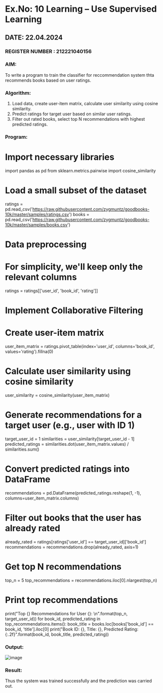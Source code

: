 # Ex.No: 10 Learning – Use Supervised Learning  
## DATE: 22.04.2024                                                                           
### REGISTER NUMBER : 212221040156
### AIM: 
To write a program to train the classifier for reccommendation system thta recommends books based on user ratings.
###  Algorithm:
1. Load data, create user-item matrix, calculate user similarity using cosine similarity.
2. Predict ratings for target user based on similar user ratings.
3. Filter out rated books, select top N recommendations with highest predicted ratings.
### Program:
# Import necessary libraries
import pandas as pd
from sklearn.metrics.pairwise import cosine_similarity

# Load a small subset of the dataset
ratings = pd.read_csv('https://raw.githubusercontent.com/zygmuntz/goodbooks-10k/master/samples/ratings.csv')
books = pd.read_csv('https://raw.githubusercontent.com/zygmuntz/goodbooks-10k/master/samples/books.csv')

# Data preprocessing
# For simplicity, we'll keep only the relevant columns
ratings = ratings[['user_id', 'book_id', 'rating']]

# Implement Collaborative Filtering
# Create user-item matrix
user_item_matrix = ratings.pivot_table(index='user_id', columns='book_id', values='rating').fillna(0)

# Calculate user similarity using cosine similarity
user_similarity = cosine_similarity(user_item_matrix)

# Generate recommendations for a target user (e.g., user with ID 1)
target_user_id = 1
similarities = user_similarity[target_user_id - 1]
predicted_ratings = similarities.dot(user_item_matrix.values) / similarities.sum()

# Convert predicted ratings into DataFrame
recommendations = pd.DataFrame(predicted_ratings.reshape(1, -1), columns=user_item_matrix.columns)

# Filter out books that the user has already rated
already_rated = ratings[ratings['user_id'] == target_user_id]['book_id']
recommendations = recommendations.drop(already_rated, axis=1)

# Get top N recommendations
top_n = 5
top_recommendations = recommendations.iloc[0].nlargest(top_n)

# Print top recommendations
print("Top {} Recommendations for User {}: \n".format(top_n, target_user_id))
for book_id, predicted_rating in top_recommendations.items():
    book_title = books.loc[books['book_id'] == book_id, 'title'].iloc[0]
    print("Book ID: {}, Title: {}, Predicted Rating: {:.2f}".format(book_id, book_title, predicted_rating))

### Output:

![image](https://github.com/smriti1910/AI_Lab_2023-24/assets/133334803/4c3ba7fd-d141-4b52-b0f4-2830742e45d9)


### Result:
Thus the system was trained successfully and the prediction was carried out.
